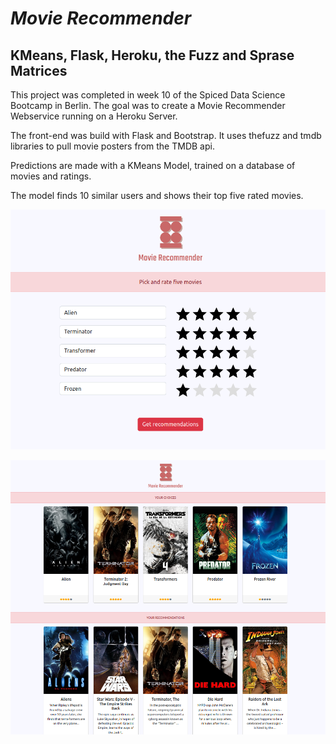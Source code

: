 # *Movie Recommender*
## KMeans, Flask, Heroku, the Fuzz and Sprase Matrices

This project was completed in week 10 of the Spiced Data Science Bootcamp in Berlin. The goal was to create a Movie Recommender Webservice running on a Heroku Server.

The front-end was build with Flask and Bootstrap. It uses thefuzz and tmdb libraries to pull movie posters from the TMDB api. 

Predictions are made with a KMeans Model, trained on a database of movies and ratings.

The model finds 10 similar users and shows their top five rated movies.


![](front_page.png)



![](recommends.png)
